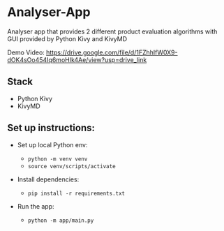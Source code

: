 # Analyser-App
Analyser app that provides 2 different product evaluation algorithms with GUI provided by Python Kivy and KivyMD

Demo Video: https://drive.google.com/file/d/1FZhhlfW0X9-dOK4sOo454Iq6moHIk4Ae/view?usp=drive_link

## Stack
* Python Kivy
* KivyMD

## Set up instructions:
* Set up local Python env:
    * ```python -m venv venv```
    * ```source venv/scripts/activate```

* Install dependencies:
    * ```pip install -r requirements.txt```

* Run the app:
    * ```python -m app/main.py```
